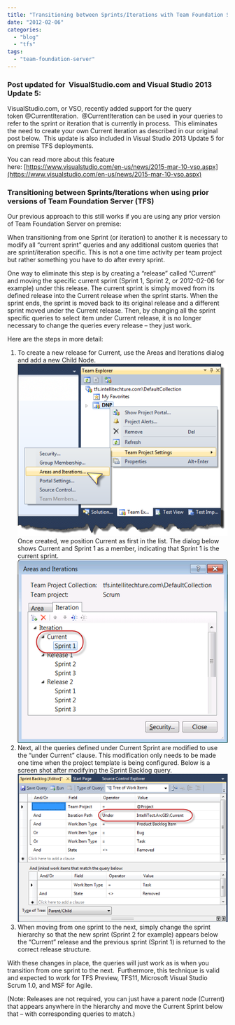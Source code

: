 ```yaml
---
title: "Transitioning between Sprints/Iterations with Team Foundation Server (TFS)"
date: "2012-02-06"
categories: 
  - "blog"
  - "tfs"
tags: 
  - "team-foundation-server"
---
```


### Post updated for  VisualStudio.com and Visual Studio 2013 Update 5:

VisualStudio.com, or VSO, recently added support for the query token @CurrentIteration.  @CurrentIteration can be used in your queries to refer to the sprint or iteration that is currently in process.  This eliminates the need to create your own Current iteration as described in our original post below.  This update is also included in Visual Studio 2013 Update 5 for on premise TFS deployments.

You can read more about this feature here: [https://www.visualstudio.com/en-us/news/2015-mar-10-vso.aspx](https://www.visualstudio.com/en-us/news/2015-mar-10-vso.aspx)

### Transitioning between Sprints/Iterations when using prior versions of Team Foundation Server (TFS)

Our previous approach to this still works if you are using any prior version of Team Foundation Server on premise:

When transitioning from one Sprint (or iteration) to another it is necessary to modify all “current sprint” queries and any additional custom queries that are sprint/iteration specific. This is not a one time activity per team project but rather something you have to do after every sprint.

One way to eliminate this step is by creating a “release” called “Current” and moving the specific current sprint (Sprint 1, Sprint 2, or 2012-02-06 for example) under this release. The current sprint is simply moved from its defined release into the Current release when the sprint starts. When the sprint ends, the sprint is moved back to its original release and a different sprint moved under the Current release. Then, by changing all the sprint specific queries to select item under Current release, it is no longer necessary to change the queries every release – they just work.

Here are the steps in more detail:

1. To create a new release for Current, use the Areas and Iterations dialog and add a new Child Node. [![Open Areas and Iterations Dialog](images/SNAGHTML341951e4.png "Open Areas and Iterations Dialog")](/wp-content/uploads/2012/02/SNAGHTML341951e4.png)Once created, we position Current as first in the list. The dialog below shows Current and Sprint 1 as a member, indicating that Sprint 1 is the current sprint. [![Insert Current release node into Areas and Iterations dialog](images/image.png "Insert Current release node into Areas and Iterations dialog")](/wp-content/uploads/2012/02/image.png)
2. Next, all the queries defined under Current Sprint are modified to use the “under Current” clause. This modification only needs to be made one time when the project template is being configured. Below is a screen shot after modifying the Sprint Backlog query. [![Update TFS work item query to use Current release node.](images/image1.png "EditQueryToUseCurrentReleaseNode")](/wp-content/uploads/2012/02/image1.png)
3. When moving from one sprint to the next, simply change the sprint hierarchy so that the new sprint (Sprint 2 for example) appears below the “Current” release and the previous sprint (Sprint 1) is returned to the correct release structure.

With these changes in place, the queries will just work as is when you transition from one sprint to the next.  Furthermore, this technique is valid and expected to work for TFS Preview, TFS11, Microsoft Visual Studio Scrum 1.0, and MSF for Agile.

(Note: Releases are not required, you can just have a parent node (Current) that appears anywhere in the hierarchy and move the Current Sprint below that – with corresponding queries to match.)
